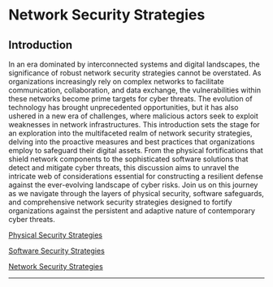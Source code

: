 # Network Security Strategies

## Introduction

In an era dominated by interconnected systems and digital landscapes, the significance of robust network security strategies cannot be overstated. As organizations increasingly rely on complex networks to facilitate communication, collaboration, and data exchange, the vulnerabilities within these networks become prime targets for cyber threats. The evolution of technology has brought unprecedented opportunities, but it has also ushered in a new era of challenges, where malicious actors seek to exploit weaknesses in network infrastructures. This introduction sets the stage for an exploration into the multifaceted realm of network security strategies, delving into the proactive measures and best practices that organizations employ to safeguard their digital assets. From the physical fortifications that shield network components to the sophisticated software solutions that detect and mitigate cyber threats, this discussion aims to unravel the intricate web of considerations essential for constructing a resilient defense against the ever-evolving landscape of cyber risks. Join us on this journey as we navigate through the layers of physical security, software safeguards, and comprehensive network security strategies designed to fortify organizations against the persistent and adaptive nature of contemporary cyber threats.

[Physical Security Strategies](./physical_security.md)

[Software Security Strategies](./software_security.md)

[Network Security Strategies](./network_security.md)

---